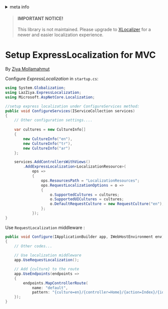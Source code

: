 <!-- meta tags details, will be assigned to meta tags inside header by js -->
<div id="meta-info">
<details><summary>meta info</summary>

> * Title: <i id="md-title">Setup ExpressLocalization for MVC</i>
> * Keywords: <i id="md-keywords">localization, asp.net-core, mvc</i>
> * Description: <i id="md-description">Learn how to setup ExpressLocalization for Asp.Net Core MVC.</i>
> * Author: <i id="md-author">Ziya Mollamahmut</i>
> * Date: <i id="md-date">08-Aug-2020</i>
> * Image: <i id="md-image">https://github.com/LazZiya/Docs/raw/master/LazZiya.ExpressLocalization/v4.0/images/lazziya-express-localization-logo.png</i>
> * Image-alt: <i id="md-image-alt">LazZiya.ExpressLocalization Logo</i>
> * Version: <i id="md-version">v4.0</i>

</details>
</div>

> #### IMPORTANT NOTICE!
> This library is not maintained. Please upgrade to [XLocalizer][0] for a newer and easier localization experience.

# Setup ExpressLocalization for MVC

By [Ziya Mollamahmut](https://github.com/LazZiya)

Configure _ExpressLocalization_ in `startup.cs`:
````csharp
using System.Globalization;
using LazZiya.ExpressLocalization;
using Microsoft.AspNetCore.Localization;

//setup express localization under ConfigureServices method:
public void ConfigureServices(IServiceCollection services)
{
    // Other configuration settings....
    
    var cultures = new CultureInfo[]
    {
        new CultureInfo("en"),
        new CultureInfo("tr"),
        new CultureInfo("ar")
    };

    services.AddControllersWithViews()
        .AddExpressLocalization<LocalizationResource>(
            ops =>
            {
                ops.ResourcesPath = "LocalizationResources";
                ops.RequestLocalizationOptions = o =>
                {
                    o.SupportedCultures = cultures;
                    o.SupportedUICultures = cultures;
                    o.DefaultRequestCulture = new RequestCulture("en");
                };
            });
}
````

Use `RequestLocalization` middleware :
````csharp
public void Configure(IApplicationBuilder app, IWebHostEnvironment env)
{
    // Other codes...
    
    // Use localization middleware
    app.UseRequestLocalization();

    // Add {culture} to the route
    app.UseEndpoints(endpoints =>
    {
        endpoints.MapControllerRoute(
            name: "default",
            pattern: "{culture=en}/{controller=Home}/{action=Index}/{id?}");
    });
}
````

[0]:https://docs.ziyad.info/en/XLocalizer/v1.0/index.md